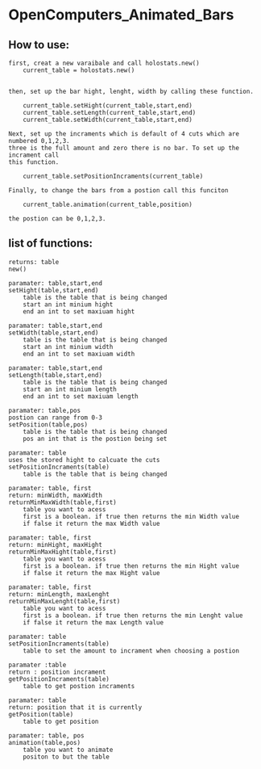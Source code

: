 # OpenComputers_Animated_Bars



## How to use:
	
	first, creat a new varaibale and call holostats.new()
		current_table = holostats.new()


	then, set up the bar hight, lenght, width by calling these function.
	
		current_table.setHight(current_table,start,end)
		current_table.setLength(current_table,start,end)
		current_table.setWidth(current_table,start,end)

	Next, set up the incraments which is default of 4 cuts which are numbered 0,1,2,3.
	three is the full amount and zero there is no bar. To set up the incrament call
	this function.

		current_table.setPositionIncraments(current_table)

	Finally, to change the bars from a postion call this funciton 
	
		current_table.animation(current_table,position)

	the postion can be 0,1,2,3.
	
	
## list of functions:
	
	returns: table
	new() 
	
	paramater: table,start,end
	setHight(table,start,end)
		table is the table that is being changed
		start an int minium hight
		end an int to set maxiuam hight
	
	paramater: table,start,end
	setWidth(table,start,end)
		table is the table that is being changed
		start an int minium width
		end an int to set maxiuam width
	
	paramater: table,start,end
	setLength(table,start,end)
		table is the table that is being changed
		start an int minium length
		end an int to set maxiuam length
	
	paramater: table,pos
	postion can range from 0-3
	setPosition(table,pos)
		table is the table that is being changed
		pos an int that is the postion being set
	
	paramater: table
	uses the stored hight to calcuate the cuts
	setPositionIncraments(table)
		table is the table that is being changed
	
	paramater: table, first
	return: minWidth, maxWidth
	returnMinMaxWidth(table,first)	
		table you want to acess
		first is a boolean. if true then returns the min Width value
		if false it return the max Width value

	paramater: table, first
	return: minHight, maxHight
	returnMinMaxHight(table,first)	
		table you want to acess
		first is a boolean. if true then returns the min Hight value
		if false it return the max Hight value

	paramater: table, first
	return: minLength, maxLenght
	returnMinMaxLenght(table,first)	
		table you want to acess
		first is a boolean. if true then returns the min Lenght value
		if false it return the max Length value

	paramater: table
	setPositionIncraments(table)
		table to set the amount to incrament when choosing a postion 
	
	paramater :table
	return : position incrament
	getPositionIncraments(table)
		table to get postion incraments
	
	paramater: table
	return: position that it is currently
	getPosition(table)
		table to get position

	paramater: table, pos
	animation(table,pos)
		table you want to animate
		positon to but the table
